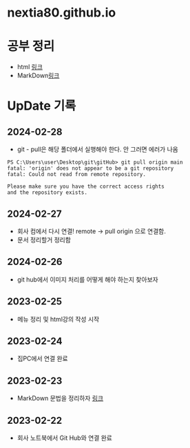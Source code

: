 # nextia80.github.io

# 공부 정리
* html [링크](./html/html.md)
* MarkDown[링크](./markdown.md)


# UpDate 기록
## 2024-02-28
* git - pull은 해당 폴더에서 실행해야 한다. 안 그러면 에러가 나옴
```shell
PS C:\Users\user\Desktop\git\gitHub> git pull origin main
fatal: 'origin' does not appear to be a git repository
fatal: Could not read from remote repository.

Please make sure you have the correct access rights
and the repository exists.
```

## 2024-02-27
* 회사 컴에서 다시 연결!
  remote -> pull origin 으로 연결함.
* 문서 정리할거 정리함
## 2024-02-26
* git hub에서 이미지 처리를 어떻게 해야 하는지 찾아보자

## 2023-02-25
* 메뉴 정리 및 html강의 작성 시작

## 2023-02-24
* 집PC에서 연결 완료

## 2023-02-23
* MarkDown 문법을 정리하자 [링크](./markdown.md)

## 2023-02-22
* 회사 노트북에서 Git Hub와 연결 완료